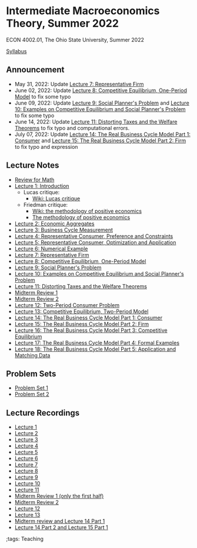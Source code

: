 # Intermediate Macroeconomics Theory, Summer 2022

ECON 4002.01, The Ohio State University, Summer 2022

[Syllabus](pdf/IntermediateMacroSummer2022/syllabus/Final/syllabus.pdf)

## Announcement

- May 31, 2022: Update [Lecture 7: Representative Firm](pdf/IntermediateMacroSummer2022/Lecture_07/Final/Lecture_07.pdf)
- June 02, 2022: Update [Lecture 8: Competitive Equilibrium, One-Period Model](pdf/IntermediateMacroSummer2022/Lecture_08/Final/Lecture_08.pdf) to fix some typo
- June 09, 2022: Update
    [Lecture 9: Social Planner's Problem](pdf/IntermediateMacroSummer2022/Lecture_09/Final/Lecture_09.pdf)
    and
    [Lecture 10: Examples on Competitive Equilibrium and Social Planner's Problem](pdf/IntermediateMacroSummer2022/Lecture_10/Final/Lecture_10.pdf)
    to fix some typo
- June 14, 2022: Update
    [Lecture 11: Distorting Taxes and the Welfare Theorems](pdf/IntermediateMacroSummer2022/Lecture_11/Final/Lecture_11.pdf)
    to fix typo and computational errors.
- July 07, 2022: Update [Lecture 14: The Real Business Cycle Model Part 1: Consumer](pdf/IntermediateMacroSummer2022/Lecture_14/Final/Lecture_14.pdf) and [Lecture 15: The Real Business Cycle Model Part 2: Firm](pdf/IntermediateMacroSummer2022/Lecture_15/Final/Lecture_15.pdf) to fix typo and expression

## Lecture Notes

- [Review for Math](pdf/IntermediateMacroSummer2022/math/Final/math.pdf)
- [Lecture 1: Introduction](pdf/IntermediateMacroSummer2022/Lecture_01/Final/Lecture_01.pdf)
    - Lucas critique:
        - [Wiki: Lucas critique](https://en.wikipedia.org/wiki/Lucas_critique)
    - Friedman critique:
        - [Wiki: the methodology of positive economics](https://en.wikipedia.org/wiki/Essays_in_Positive_Economics#The_Methodology_of_Positive_Economics)
        - [The methodology of positive economics](https://books.google.com/books?hl=en&lr=&id=NqNGaJBahWoC&oi=fnd&pg=PA180&dq=The+Methodology+of+Positive+Economics&ots=gLKnEx_kWX&sig=nWfE1bFegyceirvT_tWEEJzJtoU#v=onepage&q=The%20Methodology%20of%20Positive%20Economics&f=false)
- [Lecture 2: Economic Aggregates](pdf/IntermediateMacroSummer2022/Lecture_02/Final/Lecture_02.pdf)
- [Lecture 3: Business Cycle Measurement](pdf/IntermediateMacroSummer2022/Lecture_03/Final/Lecture_03.pdf)
- [Lecture 4: Representative Consumer, Preference and Constraints](pdf/IntermediateMacroSummer2022/Lecture_04/Final/Lecture_04.pdf)
- [Lecture 5: Representative Consumer, Optimization and Application](pdf/IntermediateMacroSummer2022/Lecture_05/Final/Lecture_05.pdf)
- [Lecture 6: Numerical Example](pdf/IntermediateMacroSummer2022/Lecture_06/Final/Lecture_06.pdf)
- [Lecture 7: Representative Firm](pdf/IntermediateMacroSummer2022/Lecture_07/Final/Lecture_07.pdf)
- [Lecture 8: Competitive Equilibrium, One-Period Model](pdf/IntermediateMacroSummer2022/Lecture_08/Final/Lecture_08.pdf)
- [Lecture 9: Social Planner's Problem](pdf/IntermediateMacroSummer2022/Lecture_09/Final/Lecture_09.pdf)
- [Lecture 10: Examples on Competitive Equilibrium and Social Planner's Problem](pdf/IntermediateMacroSummer2022/Lecture_10/Final/Lecture_10.pdf)
- [Lecture 11: Distorting Taxes and the Welfare Theorems](pdf/IntermediateMacroSummer2022/Lecture_11/Final/Lecture_11.pdf)
- [Midterm Review 1](pdf/IntermediateMacroSummer2022/midtermReview_1.pdf)
- [Midterm Review 2](pdf/IntermediateMacroSummer2022/midtermReview_2.pdf)
- [Lecture 12: Two-Period Consumer Problem](pdf/IntermediateMacroSummer2022/Lecture_12/Final/Lecture_12.pdf)
- [Lecture 13: Competitive Equilibrium, Two-Period Model](pdf/IntermediateMacroSummer2022/Lecture_13/Final/Lecture_13.pdf)
- [Lecture 14: The Real Business Cycle Model Part 1: Consumer](pdf/IntermediateMacroSummer2022/Lecture_14/Final/Lecture_14.pdf)
- [Lecture 15: The Real Business Cycle Model Part 2: Firm](pdf/IntermediateMacroSummer2022/Lecture_15/Final/Lecture_15.pdf)
- [Lecture 16: The Real Business Cycle Model Part 3: Competitive Equilibrium](pdf/IntermediateMacroSummer2022/Lecture_16/Final/Lecture_16.pdf)
- [Lecture 17: The Real Business Cycle Model Part 4: Formal Examples](pdf/IntermediateMacroSummer2022/Lecture_17/Final/Lecture_17.pdf)
- [Lecture 18: The Real Business Cycle Model Part 5: Application and Matching Data](pdf/IntermediateMacroSummer2022/Lecture_18/Final/Lecture_18.pdf)

## Problem Sets

- [Problem Set 1](pdf/IntermediateMacroSummer2022/ProblemSet1/ProblemSet_01_v01.pdf)
- [Problem Set 2](pdf/IntermediateMacroSummer2022/ProblemSet2/Final/ProblemSet2.pdf)

## Lecture Recordings

- [Lecture 1](https://osu.zoom.us/rec/share/BEP6kfx9xMyke-tIZ58-VOanFmQnFRRAa9nvriGtCB-Md1dgCH4mH4QZhj4cWAjN.2gx4wG3jDn3M2DfI)
- [Lecture 2](https://osu.zoom.us/rec/share/ihGSK3P59OAK5wYvrwoFDtD1L5A-qidlR3WDvwtDTuWJjrvZSrpkMXhDHyl98lyB.qttHeFr0eKe9UDcu)
- [Lecture 3](https://osu.zoom.us/rec/share/tEU52uNERCt64gxFN3pw4sTPyDGV09t54zmF9cbg_D942-uBCn3Vi61_JkT2jb3l.8bWJmCcYv6NT-CRT)
- [Lecture 4](https://osu.zoom.us/rec/share/KFOrV4cEDZOhhp3wSxVn8LSck4ecqyd1z69fYN_Gt3ZbdiPSzqqgK6XBh134nFzH.V16MrWh-4C-_p5Av)
- [Lecture 5](https://osu.zoom.us/rec/share/3YuPvG9jsJcQ1ojMYMDod30F-tq5Axychyj_2T1JXf8nJydJdx0CCfBF3bpfDoXo.v6RWkc7zkr5E0aJv)
- [Lecture 6](https://osu.zoom.us/rec/share/BtFrLorAuxC_uBkUoW9-ShAlaFGMdT8wlmXlPPeB4xab1k0v0-Io1kbIYsV5gUts.s7q4D52Z4e-jymO3)
- [Lecture 7](https://osu.zoom.us/rec/share/LULqygZIzSGlzk9fIzjtk9YBVvHpnS9mFVK7l69jjlgKCS6TzSt0lY7XYL8-AxXQ.gdhYyu1yioNObrQD)
- [Lecture 8](https://osu.zoom.us/rec/share/Hlhd8zaqLCgLoCCzthK7nBIcEvDCE820cJ7DHIPWFGTDQpwsNuE3Nqduyvj2NViJ.-9DGW4xuUWB_suFo)
- [Lecture 9](https://osu.zoom.us/rec/share/ASBWd3fppB5Zw9uBbEXSHYK8gSae4rZQSuZhYxpTK8YbQNQqIE9aufec3j9atVw.ufgwIFDzzcN123kC)
- [Lecture 10](https://osu.zoom.us/rec/share/k97SRXU7LB3HYGGkakWjwf9LkuQ54eJSqa5-PdxNgBdWrwTNWY2X2gh9AMoYa4nH.exvULwItuqbqXsky)
- [Lecture 11](https://osu.zoom.us/rec/share/j8rGNVU_LoQZlLwhxFVMPMIVqrPkgOi5IuEq5ddt295YHcclbBxzEGoagfzC25Hj.V1xBEQ4F3iltaCpf)
- [Midterm Review 1 (only the first half)](https://osu.zoom.us/rec/share/RvigZa2Rqro1ppRmrnpbaI-NTjYidMb1O4NKYwlwG6XbS8ktGnxDmwNjz08l47sd.kMMFOVMdSKvhwJ_t)
- [Midterm Review 2](https://osu.zoom.us/rec/share/kXrl0WkGj2idkmyH0a8ny_XFvws6pH_tE65Gb0KDC_8ipmGH54Y46o3uJwGzbFxw.3X5O1Q9q7-72hrGu)
- [Lecture 12](https://osu.zoom.us/rec/share/pwF2JkjHofI42UVN__mC3bqegkS5Ww6i4hrDxmdl2LsAT7mafAgrYxPI_99qSX88.8UomzKRymwcQ7hAd)
- [Lecture 13](https://osu.zoom.us/rec/share/7Z9jYKdolm2-RO3-8LIuWRITXHnyA6oOQP4bYz-VguulVvVNwrFTUQcDvPOzsjs2.Y8IKEn07Aeo3Bz--)
- [Midterm review and Lecture 14 Part 1](https://osu.zoom.us/rec/share/RN-EQV4qTB8_6F3HmwHU6A5etK1U-8MMdXTqEHEphoI7eq5W58MijEYVO6wEPlqf.o_Zu9jiVJUQV5cKG)
- [Lecture 14 Part 2 and Lecture 15 Part 1](https://osu.zoom.us/rec/share/fy4x4hifWSTGtKSRT497pkKcvxZlEZCDDSPBDjWFdLSa6ynl40My7BbzDuPCI9CA.HnWrgpPiw5eXC24I)

;tags: Teaching
